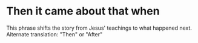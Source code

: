 
# Then it came about that when
This phrase shifts the story from Jesus' teachings to what happened next. Alternate translation: "Then" or "After"